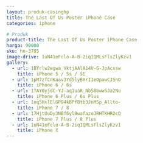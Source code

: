 ```yaml
---
layout: produk-casinghp
title: The Last Of Us Poster iPhone Case
categories: iphone

# Produk
product-title: The Last Of Us Poster iPhone Case
harga: 90000
sku: hn-3785
image-drive: 1uN41eFclo-A-B-2iqIQMLsFlsZlyKzv1
gallery:
  - url: 1BYrlw2egwa_VktjAAlA14V-G-JpAcxsw
    title: iPhone 5 / 5s / SE
  - url: 1pM7zfCnKaav3Yd5lyBXrI1eOpawCJSnO
    title: iPhone 6 / 6s
  - url: 1TAY0yjdC-YJ-aq1uaR_NbS8bwwSJa2Nu
    title: iPhone 6 Plus / 6s Plus
  - url: 1nq5HxlElGPO4kBPfBtb3JnMSp_Allto-
    title: iPhone 7 / 8
  - url: 17HjtUuDy3NBf6yl9wafazoJRHTKHR2cQ
    title: iPhone 7 Plus / 8 Plus
  - url: 1uN41eFclo-A-B-2iqIQMLsFlsZlyKzv1
    title: iPhone X
---
```

